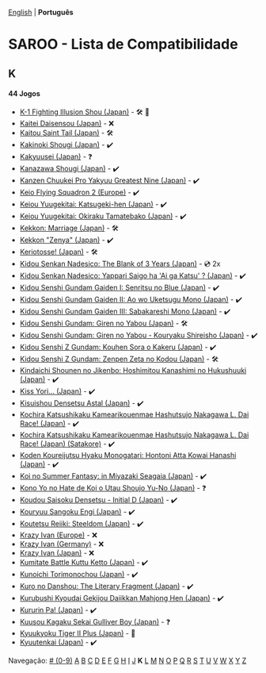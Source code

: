 [English](../en-us/K.md) | **Português**

# SAROO - Lista de Compatibilidade

## K

#### 44 Jogos

- [K-1 Fighting Illusion Shou (Japan)](../../../Regions/Retails/Japan/T-26102G/README.md) - :hammer_and_wrench: :checkered_flag:
- [Kaitei Daisensou (Japan)](../../../Regions/Retails/Japan/T-15006G/01/README.md) - :x:
- [Kaitou Saint Tail (Japan)](../../../Regions/Retails/Japan/T-28201G/README.md) - :hammer_and_wrench:
- [Kakinoki Shougi (Japan)](../../../Regions/Retails/Japan/T-2104G/01/README.md) - :heavy_check_mark:
- [Kakyuusei (Japan)](../../../Regions/Retails/Japan/T-28002G/01/README.md) - :question:
- [Kanazawa Shougi (Japan)](../../../Regions/Retails/Japan/T-16505G/01/README.md) - :heavy_check_mark:
- [Kanzen Chuukei Pro Yakyuu Greatest Nine (Japan)](../../../Regions/Retails/Japan/GS-9017/01/README.md) - :heavy_check_mark:
- [Keio Flying Squadron 2 (Europe)](../../../Regions/Retails/Europe/T-6008H-50/01/README.md) - :heavy_check_mark:
- [Keiou Yuugekitai: Katsugeki-hen (Japan)](../../../Regions/Retails/Japan/T-6003G/01/README.md) - :heavy_check_mark:
- [Keiou Yuugekitai: Okiraku Tamatebako (Japan)](../../../Regions/Retails/Japan/610-6321-0/01/README.md) - :heavy_check_mark:
- [Kekkon: Marriage (Japan)](../../../Regions/Retails/Japan/T-10501G/README.md) - :hammer_and_wrench:
- [Kekkon "Zenya" (Japan)](../../../Regions/Retails/Japan/T-10502G/01/README.md) - :heavy_check_mark:
- [Keriotosse! (Japan)](../../../Regions/Retails/Japan/T-30306G/README.md) - :hammer_and_wrench:
- [Kidou Senkan Nadesico: The Blank of 3 Years (Japan)](../../../Regions/Retails/Japan/GS-9195/README.md) - :cd: 2x
- [Kidou Senkan Nadesico: Yappari Saigo ha 'Ai ga Katsu' ? (Japan)](../../../Regions/Retails/Japan/GS-9142/01/README.md) - :heavy_check_mark:
- [Kidou Senshi Gundam Gaiden I: Senritsu no Blue (Japan)](../../../Regions/Retails/Japan/T-13306G/01/README.md) - :heavy_check_mark:
- [Kidou Senshi Gundam Gaiden II: Ao wo Uketsugu Mono (Japan)](../../../Regions/Retails/Japan/T-13309G/01/README.md) - :heavy_check_mark:
- [Kidou Senshi Gundam Gaiden III: Sabakareshi Mono (Japan)](../../../Regions/Retails/Japan/T-13312G/01/README.md) - :heavy_check_mark:
- [Kidou Senshi Gundam: Giren no Yabou (Japan)](../../../Regions/Retails/Japan/T-13327G/README.md) - :hammer_and_wrench:
- [Kidou Senshi Gundam: Giren no Yabou - Kouryaku Shireisho (Japan)](../../../Regions/Retails/Japan/T-13333G/01/README.md) - :heavy_check_mark:
- [Kidou Senshi Z Gundam: Kouhen Sora o Kakeru (Japan)](../../../Regions/Retails/Japan/T-13320G/01/README.md) - :heavy_check_mark:
- [Kidou Senshi Z Gundam: Zenpen Zeta no Kodou (Japan)](../../../Regions/Retails/Japan/T-13315G/README.md) - :hammer_and_wrench:
- [Kindaichi Shounen no Jikenbo: Hoshimitou Kanashimi no Hukushuuki (Japan)](../../../Regions/Retails/Japan/T-14315G/01/README.md) - :heavy_check_mark:
- [Kiss Yori... (Japan)](../../../Regions/Retails/Japan/T-19724G/01/README.md) - :heavy_check_mark:
- [Kisuishou Densetsu Astal (Japan)](../../../Regions/Retails/Japan/GS-9019/01/README.md) - :heavy_check_mark:
- [Kochira Katsushikaku Kamearikouenmae Hashutsujo Nakagawa L. Dai Race! (Japan)](../../../Regions/Retails/Japan/T-13319G/01/README.md) - :heavy_check_mark:
- [Kochira Katsushikaku Kamearikouenmae Hashutsujo Nakagawa L. Dai Race! (Japan) (Satakore)](../../../Regions/Retails/Japan/T-13332G/01/README.md) - :heavy_check_mark:
- [Koden Koureijutsu Hyaku Monogatari: Hontoni Atta Kowai Hanashi (Japan)](../../../Regions/Retails/Japan/T-14312G/01/README.md) - :heavy_check_mark:
- [Koi no Summer Fantasy: in Miyazaki Seagaia (Japan)](../../../Regions/Retails/Japan/T-23407G/01/README.md) - :heavy_check_mark:
- [Kono Yo no Hate de Koi o Utau Shoujo Yu-No (Japan)](../../../Regions/Retails/Japan/T-28004G/01/README.md) - :question:
- [Koudou Saisoku Densetsu - Initial D (Japan)](../../../Regions/Retails/Japan/T-25503G/README.md) - :heavy_check_mark:
- [Kouryuu Sangoku Engi (Japan)](../../../Regions/Retails/Japan/T-26104G/01/README.md) - :heavy_check_mark:
- [Koutetsu Reiiki: Steeldom (Japan)](../../../Regions/Retails/Japan/T-1805G/01/README.md) - :heavy_check_mark:
- [Krazy Ivan (Europe)](../../../Regions/Retails/Europe/T-11305H/01/README.md) - :x:
- [Krazy Ivan (Germany)](../../../Regions/Retails/Germany/T-11305H/01/README.md) - :x:
- [Krazy Ivan (Japan)](../../../Regions/Retails/Japan/T-18605G/01/README.md) - :x:
- [Kumitate Battle Kuttu Ketto (Japan)](../../../Regions/Retails/Japan/T-1813G/01/README.md) - :heavy_check_mark:
- [Kunoichi Torimonochou (Japan)](../../../Regions/Retails/Japan/T-6803G/01/README.md) - :heavy_check_mark:
- [Kuro no Danshou: The Literary Fragment (Japan)](../../../Regions/Retails/Japan/T-21203G/01/README.md) - :heavy_check_mark:
- [Kurubushi Kyoudai Gekijou Daiikkan Mahjong Hen (Japan)](../../../Regions/Retails/Japan/T-21803G/01/README.md) - :heavy_check_mark:
- [Kururin Pa! (Japan)](../../../Regions/Retails/Japan/T-24201G/01/README.md) - :heavy_check_mark:
- [Kuusou Kagaku Sekai Gulliver Boy (Japan)](../../../Regions/Retails/Japan/T-14303G/01/README.md) - :question:
- [Kyuukyoku Tiger II Plus (Japan)](../../../Regions/Retails/Japan/T-18715G/README.md) - :100:
- [Kyuutenkai (Japan)](../../../Regions/Retails/Japan/T-1801G/01/README.md) - :heavy_check_mark:

Navegação:
[# (0-9)](./09.md) [A](./A.md) [B](./B.md) [C](./C.md) [D](./D.md) [E](./E.md) [F](./F.md) [G](./G.md) [H](./H.md) [I](./I.md) [J](./J.md) **K** [L](./L.md) [M](./M.md) [N](./N.md) [O](./O.md) [P](./P.md) [Q](./Q.md) [R](./R.md) [S](./S.md) [T](./T.md) [U](./U.md) [V](./V.md) [W](./W.md) [X](./X.md) [Y](./Y.md) [Z](./Z.md)
